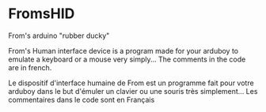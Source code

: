 # FromsHID
From's arduino "rubber ducky"

From's Human interface device is a program made for your arduboy to emulate a keyboard or a mouse very simply...
The comments in the code are in french.

Le dispositif d'interface humaine de From est un programme fait pour votre arduboy dans le but d'émuler un clavier ou une souris très simplement...
Les commentaires dans le code sont en Français
